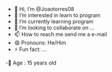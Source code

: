- 👋 Hi, I’m @Joaotorres08
- 👀 I’m interested in learn to program
- 🌱 I’m currently learning program
- 💞️ I’m looking to collaborate on ...
- 📫 How to reach me send me a e-mail
- 😄 Pronouns: He/Him
- ⚡ Fun fact: ...

-🙂 Age : 15 years old
<!---
Joaotorres08/Joaotorres08 is a ✨ special ✨ repository because its `README.md` (this file) appears on your GitHub profile.
You can click the Preview link to take a look at your changes.
--->
